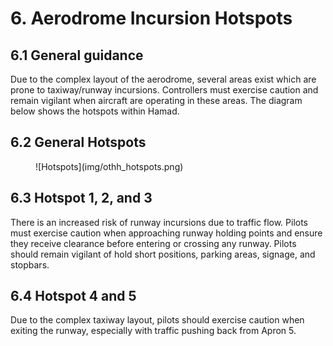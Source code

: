 # 6. Aerodrome Incursion Hotspots
## 6.1 General guidance
Due to the complex layout of the aerodrome, several areas exist which are prone to taxiway/runway incursions. Controllers must exercise caution and remain vigilant when aircraft are operating in these areas. The diagram below shows the hotspots within Hamad.

## 6.2 General Hotspots
<figure markdown>
![Hotspots](img/othh_hotspots.png)
</figure>

## 6.3 Hotspot 1, 2, and 3
There is an increased risk of runway incursions due to traffic flow. Pilots must exercise caution when approaching runway holding points and ensure they receive clearance before entering or crossing any runway. Pilots should remain vigilant of hold short positions, parking areas, signage, and stopbars.

## 6.4 Hotspot 4 and 5
Due to the complex taxiway layout, pilots should exercise caution when exiting the runway, especially with traffic pushing back from Apron 5.